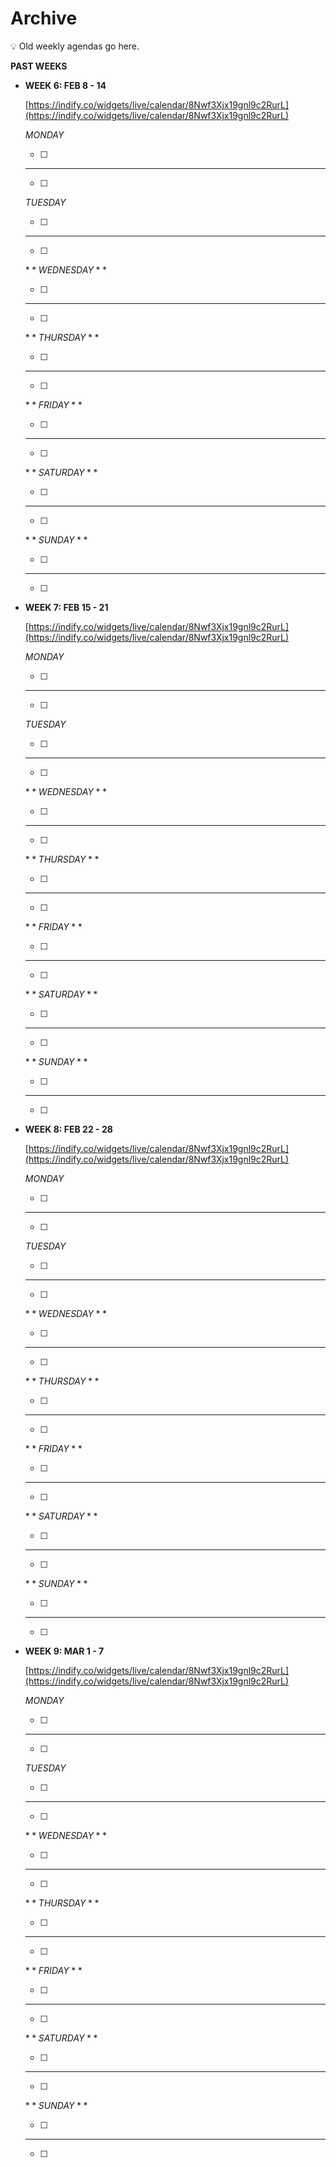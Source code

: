 # Archive

<aside>
💡 Old weekly agendas go here.

</aside>

**PAST WEEKS**

- **WEEK 6: FEB 8 - 14**
    
    [https://indify.co/widgets/live/calendar/8Nwf3Xjx19gnl9c2RurL](https://indify.co/widgets/live/calendar/8Nwf3Xjx19gnl9c2RurL)
    
    $MONDAY$
    
    - [ ]  
    
    ---
    
    - [ ]  
    
    $TUESDAY$
    
    - [ ]  
    
    ---
    
    - [ ]  
    
    $**WEDNESDAY**$
    
    - [ ]  
    
    ---
    
    - [ ]  
    
    $**THURSDAY**$
    
    - [ ]  
    
    ---
    
    - [ ]  
    
    $**FRIDAY**$
    
    - [ ]  
    
    ---
    
    - [ ]  
    
    $**SATURDAY**$
    
    - [ ]  
    
    ---
    
    - [ ]  
    
    $**SUNDAY**$
    
    - [ ]  
    
    ---
    
    - [ ]  
- **WEEK 7: FEB 15 - 21**
    
    [https://indify.co/widgets/live/calendar/8Nwf3Xjx19gnl9c2RurL](https://indify.co/widgets/live/calendar/8Nwf3Xjx19gnl9c2RurL)
    
    $MONDAY$
    
    - [ ]  
    
    ---
    
    - [ ]  
    
    $TUESDAY$
    
    - [ ]  
    
    ---
    
    - [ ]  
    
    $**WEDNESDAY**$
    
    - [ ]  
    
    ---
    
    - [ ]  
    
    $**THURSDAY**$
    
    - [ ]  
    
    ---
    
    - [ ]  
    
    $**FRIDAY**$
    
    - [ ]  
    
    ---
    
    - [ ]  
    
    $**SATURDAY**$
    
    - [ ]  
    
    ---
    
    - [ ]  
    
    $**SUNDAY**$
    
    - [ ]  
    
    ---
    
    - [ ]  
- **WEEK 8: FEB 22 - 28**
    
    [https://indify.co/widgets/live/calendar/8Nwf3Xjx19gnl9c2RurL](https://indify.co/widgets/live/calendar/8Nwf3Xjx19gnl9c2RurL)
    
    $MONDAY$
    
    - [ ]  
    
    ---
    
    - [ ]  
    
    $TUESDAY$
    
    - [ ]  
    
    ---
    
    - [ ]  
    
    $**WEDNESDAY**$
    
    - [ ]  
    
    ---
    
    - [ ]  
    
    $**THURSDAY**$
    
    - [ ]  
    
    ---
    
    - [ ]  
    
    $**FRIDAY**$
    
    - [ ]  
    
    ---
    
    - [ ]  
    
    $**SATURDAY**$
    
    - [ ]  
    
    ---
    
    - [ ]  
    
    $**SUNDAY**$
    
    - [ ]  
    
    ---
    
    - [ ]  
- **WEEK 9: MAR 1 - 7**
    
    [https://indify.co/widgets/live/calendar/8Nwf3Xjx19gnl9c2RurL](https://indify.co/widgets/live/calendar/8Nwf3Xjx19gnl9c2RurL)
    
    $MONDAY$
    
    - [ ]  
    
    ---
    
    - [ ]  
    
    $TUESDAY$
    
    - [ ]  
    
    ---
    
    - [ ]  
    
    $**WEDNESDAY**$
    
    - [ ]  
    
    ---
    
    - [ ]  
    
    $**THURSDAY**$
    
    - [ ]  
    
    ---
    
    - [ ]  
    
    $**FRIDAY**$
    
    - [ ]  
    
    ---
    
    - [ ]  
    
    $**SATURDAY**$
    
    - [ ]  
    
    ---
    
    - [ ]  
    
    $**SUNDAY**$
    
    - [ ]  
    
    ---
    
    - [ ]